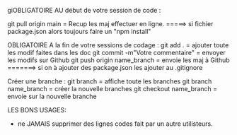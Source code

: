 giOBLIGATOIRE AU début de votre session de code :

git pull origin main = Recup les maj effectuer en ligne.
=====> si fichier package.json alors toujours faire un "npm install"

OBLIGATOIRE A la fin de votre sessions de codage :
git add . = ajouter toute les modif faites dans les doc
git commit -m"Votre commentaire" = envoyer les modifs sur Github
git push origin name_branch = envoie les maj à Github
=======> si on à ajouter des package.json les ajouter au .gitignore

Créer une branche :
git branch = affiche toute les branches
git branch name_branch = créer la nouvelle branches
git checkout name_branch = envoie sur la nouvelle branche

LES BONS USAGES:

- ne JAMAIS supprimer des lignes codes fait par un autre utilisteurs.
